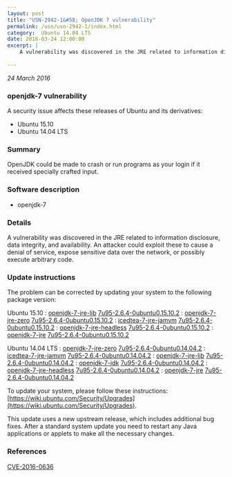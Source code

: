 ```yaml
---
layout: post
title: "USN-2942-1&#58; OpenJDK 7 vulnerability"
permalink: /usn/usn-2942-1/index.html
category:  Ubuntu 14.04 LTS
date: 2016-03-24 12:00:00
excerpt: |
    A vulnerability was discovered in the JRE related to information disclosure, data integrity, and availability. An attacker could exploit these to cause a denial of service, expose sensitive data over the network, or possibly execute arbitrary code. 
    
--- 
```

 
 

*24 March 2016*

### openjdk-7 vulnerability

A security issue affects these releases of Ubuntu and its derivatives:

* Ubuntu 15.10
* Ubuntu 14.04 LTS

### Summary

OpenJDK could be made to crash or run programs as your login if it received specially crafted input.

### Software description

* openjdk-7 

### Details

A vulnerability was discovered in the JRE related to information disclosure, data integrity, and availability. An attacker could exploit these to cause a denial of service, expose sensitive data over the network, or possibly execute arbitrary code. 

### Update instructions

The problem can be corrected by updating your system to the following package version:

Ubuntu 15.10
 : [openjdk-7-jre-lib](https://launchpad.net/ubuntu/+source/openjdk-7) <span> [7u95-2.6.4-0ubuntu0.15.10.2](https://launchpad.net/ubuntu/+source/openjdk-7/7u95-2.6.4-0ubuntu0.15.10.2) </span> 
 : [openjdk-7-jre-zero](https://launchpad.net/ubuntu/+source/openjdk-7) <span> [7u95-2.6.4-0ubuntu0.15.10.2](https://launchpad.net/ubuntu/+source/openjdk-7/7u95-2.6.4-0ubuntu0.15.10.2) </span> 
 : [icedtea-7-jre-jamvm](https://launchpad.net/ubuntu/+source/openjdk-7) <span> [7u95-2.6.4-0ubuntu0.15.10.2](https://launchpad.net/ubuntu/+source/openjdk-7/7u95-2.6.4-0ubuntu0.15.10.2) </span> 
 : [openjdk-7-jre-headless](https://launchpad.net/ubuntu/+source/openjdk-7) <span> [7u95-2.6.4-0ubuntu0.15.10.2](https://launchpad.net/ubuntu/+source/openjdk-7/7u95-2.6.4-0ubuntu0.15.10.2) </span> 
 : [openjdk-7-jre](https://launchpad.net/ubuntu/+source/openjdk-7) <span> [7u95-2.6.4-0ubuntu0.15.10.2](https://launchpad.net/ubuntu/+source/openjdk-7/7u95-2.6.4-0ubuntu0.15.10.2) </span> 

Ubuntu 14.04 LTS
 : [openjdk-7-jre-zero](https://launchpad.net/ubuntu/+source/openjdk-7) <span> [7u95-2.6.4-0ubuntu0.14.04.2](https://launchpad.net/ubuntu/+source/openjdk-7/7u95-2.6.4-0ubuntu0.14.04.2) </span> 
 : [icedtea-7-jre-jamvm](https://launchpad.net/ubuntu/+source/openjdk-7) <span> [7u95-2.6.4-0ubuntu0.14.04.2](https://launchpad.net/ubuntu/+source/openjdk-7/7u95-2.6.4-0ubuntu0.14.04.2) </span> 
 : [openjdk-7-jre-lib](https://launchpad.net/ubuntu/+source/openjdk-7) <span> [7u95-2.6.4-0ubuntu0.14.04.2](https://launchpad.net/ubuntu/+source/openjdk-7/7u95-2.6.4-0ubuntu0.14.04.2) </span> 
 : [openjdk-7-jdk](https://launchpad.net/ubuntu/+source/openjdk-7) <span> [7u95-2.6.4-0ubuntu0.14.04.2](https://launchpad.net/ubuntu/+source/openjdk-7/7u95-2.6.4-0ubuntu0.14.04.2) </span> 
 : [openjdk-7-jre-headless](https://launchpad.net/ubuntu/+source/openjdk-7) <span> [7u95-2.6.4-0ubuntu0.14.04.2](https://launchpad.net/ubuntu/+source/openjdk-7/7u95-2.6.4-0ubuntu0.14.04.2) </span> 
 : [openjdk-7-jre](https://launchpad.net/ubuntu/+source/openjdk-7) <span> [7u95-2.6.4-0ubuntu0.14.04.2](https://launchpad.net/ubuntu/+source/openjdk-7/7u95-2.6.4-0ubuntu0.14.04.2) </span> 

To update your system, please follow these instructions: [https://wiki.ubuntu.com/Security/Upgrades](https://wiki.ubuntu.com/Security/Upgrades).

This update uses a new upstream release, which includes additional bug fixes. After a standard system update you need to restart any Java applications or applets to make all the necessary changes. 

### References

 
 [CVE-2016-0636](http://people.ubuntu.com/~ubuntu-security/cve/CVE-2016-0636)
 

